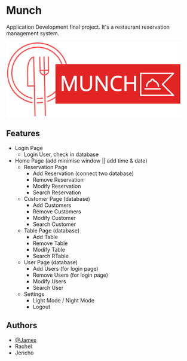 
# Munch

Application Development final project. It's a restaurant reservation management system.

![alt text](https://github.com/JamesVictorAlvarez/Munch/blob/main/Munch/Images/logo.png?raw=true)

## Features

- Login Page
    - Login User, check in database
- Home Page (add minimise window || add time & date)
    - Reservation Page
        - Add Reservation (connect two database)
        - Remove Reservation
        - Modify Reservation
        - Search Reservation
    - Customer Page (database)
        - Add Customers
        - Remove Customers
        - Modify Customer
        - Search Customer
    - Table Page (database)
        - Add Table
        - Remove Table
        - Modify Table
        - Search RTable
    - User Page (database)
        - Add Users (for login page)
        - Remove Users (for login page)
        - Modify Users
        - Search User
    - Settings
        - Light Mode / Night Mode
        - Logout


## Authors

- [@James](https://github.com/JamesVictorAlvarez)
- Rachel
- Jericho
